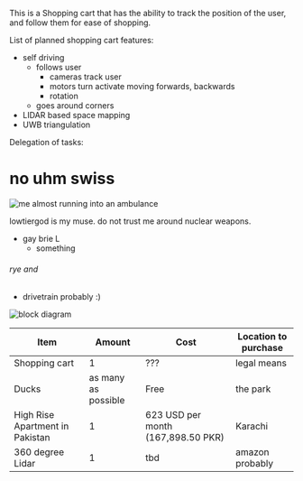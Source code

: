 This is a Shopping cart that has the ability to track the position of the user, and follow them for ease of shopping.

List of planned shopping cart features:

- self driving
  - follows user
    - cameras track user
    - motors turn activate moving forwards, backwards
    - rotation
  - goes around corners
- LIDAR based space mapping
- UWB triangulation

Delegation of tasks:
# no uhm swiss


![me almost running into an ambulance](https://media.tenor.com/uYk94xeCMZ4AAAAd/slipped-on-a-banan-slipped-on-a-banana.gif)


lowtiergod is my muse. do not trust me around nuclear weapons.
- gay brie L
   - something
###### rye and
   - drivetrain probably :)

![block diagram](https://i.ibb.co/cYLWJjq/Screenshot-2023-01-27-3-08-43-PM.png)

| Item | Amount | Cost | Location to purchase |
|------|------| ------- |----------------------|
| Shopping cart | 1 | ??? | legal means |
| Ducks | as many as possible | Free | the park |
| High Rise Apartment in Pakistan | 1 | 623 USD per month (167,898.50 PKR) | Karachi |
| 360 degree Lidar | 1 | tbd | amazon probably |
